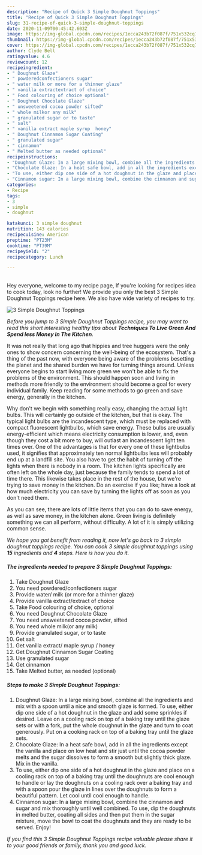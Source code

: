 ```yaml
---
description: "Recipe of Quick 3 Simple Doughnut Toppings"
title: "Recipe of Quick 3 Simple Doughnut Toppings"
slug: 31-recipe-of-quick-3-simple-doughnut-toppings
date: 2020-11-09T00:45:42.603Z
image: https://img-global.cpcdn.com/recipes/1ecca243b72f087f/751x532cq70/3-simple-doughnut-toppings-recipe-main-photo.jpg
thumbnail: https://img-global.cpcdn.com/recipes/1ecca243b72f087f/751x532cq70/3-simple-doughnut-toppings-recipe-main-photo.jpg
cover: https://img-global.cpcdn.com/recipes/1ecca243b72f087f/751x532cq70/3-simple-doughnut-toppings-recipe-main-photo.jpg
author: Clyde Bell
ratingvalue: 4.6
reviewcount: 12
recipeingredient:
- " Doughnut Glaze"
- " powderedconfectioners sugar"
- " water milk or more for a thinner glaze"
- " vanilla extractextract of choice"
- " Food colouring of choice optional"
- " Doughnut Chocolate Glaze"
- " unsweetened cocoa powder sifted"
- " whole milkor any milk"
- " granulated sugar or to taste"
- " salt"
- " vanilla extract maple syrup  honey"
- " Doughnut Cinnamon Sugar Coating"
- " granulated sugar"
- " cinnamon"
- " Melted butter as needed optional"
recipeinstructions:
- "Doughnut Glaze: In a large mixing bowl, combine all the ingredients and mix with a spoon until a nice and smooth glaze is formed. To use, either dip one side of a hot doughnut in the glaze and add some sprinkles if desired. Leave on a cooling rack on top of a baking tray until the glaze sets or with a fork, put the whole doughnut in the glaze and turn to coat generously. Put on a cooking rack on top of a baking tray until the glaze sets."
- "Chocolate Glaze: In a heat safe bowl, add in all the ingredients except the vanilla and place on low heat and stir just until the cocoa powder melts and the sugar dissolves to form a smooth but slightly thick glaze. Mix in the vanilla."
- "To use, either dip one side of a hot doughnut in the glaze and place on a cooling rack on top of a baking tray until the doughnuts are cool enough to handle or lay the doughnuts on a cooling rack over a baking tray and with a spoon pour the glaze in lines over the doughnuts to form a beautiful pattern. Let cool until cool enough to handle."
- "Cinnamon sugar: In a large mixing bowl, combine the cinnamon and sugar and mix thoroughly until well combined. To use, dip the doughnuts in melted butter, coating all sides and then put them in the sugar mixture, move the bowl to coat the doughnuts and they are ready to be served. Enjoy!"
categories:
- Recipe
tags:
- 3
- simple
- doughnut

katakunci: 3 simple doughnut 
nutrition: 143 calories
recipecuisine: American
preptime: "PT23M"
cooktime: "PT39M"
recipeyield: "2"
recipecategory: Lunch

---
```

<br>
Hey everyone, welcome to my recipe page, If you're looking for recipes idea to cook today, look no further! We provide you only the best 3 Simple Doughnut Toppings recipe here. We also have wide variety of recipes to try.
<br>


![3 Simple Doughnut Toppings](https://img-global.cpcdn.com/recipes/1ecca243b72f087f/751x532cq70/3-simple-doughnut-toppings-recipe-main-photo.jpg)

<i>Before you jump to 3 Simple Doughnut Toppings recipe, you may want to read this short interesting healthy tips about 
<strong>Techniques To Live Green And Spend less Money In The Kitchen</strong>.</i>
</br>

It was not really that long ago that hippies and tree huggers were the only ones to show concern concerning the well-being of the ecosystem. That's a thing of the past now, with everyone being aware of the problems besetting the planet and the shared burden we have for turning things around. Unless everyone begins to start living more green we won't be able to fix the problems of the environment. This should happen soon and living in methods more friendly to the environment should become a goal for every individual family. Keep reading for some methods to go green and save energy, generally in the kitchen.

Why don't we begin with something really easy, changing the actual light bulbs. This will certainly go outside of the kitchen, but that is okay. The typical light bulbs are the incandescent type, which must be replaced with compact fluorescent lightbulbs, which save energy. These bulbs are usually energy-efficient which means electricity consumption is lower, and, even though they cost a bit more to buy, will outlast an incandescent light ten times over. One of the advantages is that for every one of these lightbulbs used, it signifies that approximately ten normal lightbulbs less will probably end up at a landfill site. You also have to get the habit of turning off the lights when there is nobody in a room. The kitchen lights specifically are often left on the whole day, just because the family tends to spend a lot of time there. This likewise takes place in the rest of the house, but we're trying to save money in the kitchen. Do an exercise if you like; have a look at how much electricity you can save by turning the lights off as soon as you don't need them.

As you can see, there are lots of little items that you can do to save energy, as well as save money, in the kitchen alone. Green living is definitely something we can all perform, without difficulty. A lot of it is simply utilizing common sense.


<i>We hope you got benefit from reading it, now let's go back to 3 simple doughnut toppings recipe. You can cook 3 simple doughnut toppings using <strong>15</strong> ingredients and <strong>4</strong> steps. Here is how you do it.
</i>

##### The ingredients needed to prepare 3 Simple Doughnut Toppings:

1. Take  Doughnut Glaze
1. You need  powdered/confectioners sugar
1. Provide  water/ milk (or more for a thinner glaze)
1. Provide  vanilla extract/extract of choice
1. Take  Food colouring of choice, optional
1. You need  Doughnut Chocolate Glaze
1. You need  unsweetened cocoa powder, sifted
1. You need  whole milk(or any milk)
1. Provide  granulated sugar, or to taste
1. Get  salt
1. Get  vanilla extract/ maple syrup / honey
1. Get  Doughnut Cinnamon Sugar Coating
1. Use  granulated sugar
1. Get  cinnamon
1. Take  Melted butter, as needed (optional)


##### Steps to make 3 Simple Doughnut Toppings:

1. Doughnut Glaze: In a large mixing bowl, combine all the ingredients and mix with a spoon until a nice and smooth glaze is formed. To use, either dip one side of a hot doughnut in the glaze and add some sprinkles if desired. Leave on a cooling rack on top of a baking tray until the glaze sets or with a fork, put the whole doughnut in the glaze and turn to coat generously. Put on a cooking rack on top of a baking tray until the glaze sets.
1. Chocolate Glaze: In a heat safe bowl, add in all the ingredients except the vanilla and place on low heat and stir just until the cocoa powder melts and the sugar dissolves to form a smooth but slightly thick glaze. Mix in the vanilla.
1. To use, either dip one side of a hot doughnut in the glaze and place on a cooling rack on top of a baking tray until the doughnuts are cool enough to handle or lay the doughnuts on a cooling rack over a baking tray and with a spoon pour the glaze in lines over the doughnuts to form a beautiful pattern. Let cool until cool enough to handle.
1. Cinnamon sugar: In a large mixing bowl, combine the cinnamon and sugar and mix thoroughly until well combined. To use, dip the doughnuts in melted butter, coating all sides and then put them in the sugar mixture, move the bowl to coat the doughnuts and they are ready to be served. Enjoy!


<i>If you find this 3 Simple Doughnut Toppings recipe valuable please share it to your good friends or family, thank you and good luck.</i>
